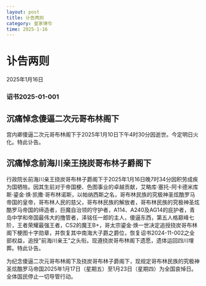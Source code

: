 ```yaml
--- 
layout: post
title: 讣告两则
category: 皇家律令
time: 2025-1-16
---
```

# 讣告两则
2025年1月16日
### 诏书2025-01-001
## 沉痛悼念傻逼二次元哥布林阁下
宫内卿傻逼二次元哥布林阁下于2025年1月10日下午4时30分因逝世。今定明日火化。特此讣告。

## 沉痛悼念前海川亲王挠炭哥布林子爵阁下
行政院长前海川亲王挠炭哥布林子爵阁下于2025年1月16日晚7时34分因积劳成疾为国牺牲。因其生前对于帝国梗、色图事业的卓越贡献，艾略库·塞托-阿卡德米库斯·鎏金·焕·凯撒·哥布林诺斯，以帕纳西斯之名，哥布林民族的究极神圣炫酷罗马帝国的皇帝，哥布林人民的慈父，哥布林民族的解放者，哥布林民族的究极神圣炫酷罗马帝国的缔造者，巨魔自治领的守护者，A114、A240及AG14的庇护者，青岛中学和帝国最伟大的撸管者，泽铭任一郎的主人，傻逼东西，第五人格巅峰七阶，王者荣耀最强王者，CS2的魔王B+，哥太宗鎏金·焕一世决定追授挠炭哥布林阁下梗图十字勋章，并恢复其中南海大子爵之爵位，恢复诏书2024-11-002之全部权益，追授"前海川亲王"之头衔。现遵挠炭哥布林阁下遗愿，遗体运回四川埋葬。特此讣告。

为纪念傻逼二次元哥布林阁下及挠炭哥布林子爵阁下，现规定哥布林民族的究极神圣炫酷罗马帝国2025年1月17日（星期五）至1月23日（星期四）为全国哀悼日。全体国民停止一切导管行动。